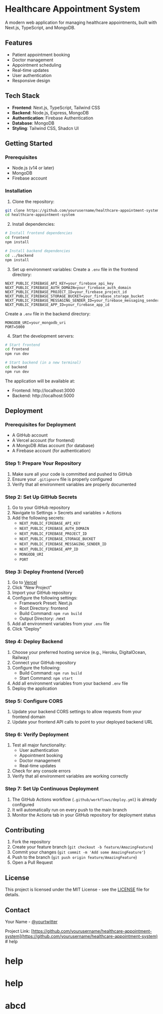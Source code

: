 # Healthcare Appointment System

A modern web application for managing healthcare appointments, built with Next.js, TypeScript, and MongoDB.

## Features

- Patient appointment booking
- Doctor management
- Appointment scheduling
- Real-time updates
- User authentication
- Responsive design

## Tech Stack

- **Frontend**: Next.js, TypeScript, Tailwind CSS
- **Backend**: Node.js, Express, MongoDB
- **Authentication**: Firebase Authentication
- **Database**: MongoDB
- **Styling**: Tailwind CSS, Shadcn UI

## Getting Started

### Prerequisites

- Node.js (v14 or later)
- MongoDB
- Firebase account

### Installation

1. Clone the repository:
```bash
git clone https://github.com/yourusername/healthcare-appointment-system.git
cd healthcare-appointment-system
```

2. Install dependencies:
```bash
# Install frontend dependencies
cd frontend
npm install

# Install backend dependencies
cd ../backend
npm install
```

3. Set up environment variables:
Create a `.env` file in the frontend directory:
```env
NEXT_PUBLIC_FIREBASE_API_KEY=your_firebase_api_key
NEXT_PUBLIC_FIREBASE_AUTH_DOMAIN=your_firebase_auth_domain
NEXT_PUBLIC_FIREBASE_PROJECT_ID=your_firebase_project_id
NEXT_PUBLIC_FIREBASE_STORAGE_BUCKET=your_firebase_storage_bucket
NEXT_PUBLIC_FIREBASE_MESSAGING_SENDER_ID=your_firebase_messaging_sender_id
NEXT_PUBLIC_FIREBASE_APP_ID=your_firebase_app_id
```

Create a `.env` file in the backend directory:
```env
MONGODB_URI=your_mongodb_uri
PORT=5000
```

4. Start the development servers:
```bash
# Start frontend
cd frontend
npm run dev

# Start backend (in a new terminal)
cd backend
npm run dev
```

The application will be available at:
- Frontend: http://localhost:3000
- Backend: http://localhost:5000

## Deployment

### Prerequisites for Deployment
- A GitHub account
- A Vercel account (for frontend)
- A MongoDB Atlas account (for database)
- A Firebase account (for authentication)

### Step 1: Prepare Your Repository
1. Make sure all your code is committed and pushed to GitHub
2. Ensure your `.gitignore` file is properly configured
3. Verify that all environment variables are properly documented

### Step 2: Set Up GitHub Secrets
1. Go to your GitHub repository
2. Navigate to Settings > Secrets and variables > Actions
3. Add the following secrets:
   - `NEXT_PUBLIC_FIREBASE_API_KEY`
   - `NEXT_PUBLIC_FIREBASE_AUTH_DOMAIN`
   - `NEXT_PUBLIC_FIREBASE_PROJECT_ID`
   - `NEXT_PUBLIC_FIREBASE_STORAGE_BUCKET`
   - `NEXT_PUBLIC_FIREBASE_MESSAGING_SENDER_ID`
   - `NEXT_PUBLIC_FIREBASE_APP_ID`
   - `MONGODB_URI`
   - `PORT`

### Step 3: Deploy Frontend (Vercel)
1. Go to [Vercel](https://vercel.com)
2. Click "New Project"
3. Import your GitHub repository
4. Configure the following settings:
   - Framework Preset: Next.js
   - Root Directory: frontend
   - Build Command: `npm run build`
   - Output Directory: .next
5. Add all environment variables from your `.env` file
6. Click "Deploy"

### Step 4: Deploy Backend
1. Choose your preferred hosting service (e.g., Heroku, DigitalOcean, Railway)
2. Connect your GitHub repository
3. Configure the following:
   - Build Command: `npm run build`
   - Start Command: `npm start`
4. Add all environment variables from your backend `.env` file
5. Deploy the application

### Step 5: Configure CORS
1. Update your backend CORS settings to allow requests from your frontend domain
2. Update your frontend API calls to point to your deployed backend URL

### Step 6: Verify Deployment
1. Test all major functionality:
   - User authentication
   - Appointment booking
   - Doctor management
   - Real-time updates
2. Check for any console errors
3. Verify that all environment variables are working correctly

### Step 7: Set Up Continuous Deployment
1. The GitHub Actions workflow (`.github/workflows/deploy.yml`) is already configured
2. It will automatically run on every push to the main branch
3. Monitor the Actions tab in your GitHub repository for deployment status

## Contributing

1. Fork the repository
2. Create your feature branch (`git checkout -b feature/AmazingFeature`)
3. Commit your changes (`git commit -m 'Add some AmazingFeature'`)
4. Push to the branch (`git push origin feature/AmazingFeature`)
5. Open a Pull Request

## License

This project is licensed under the MIT License - see the [LICENSE](LICENSE) file for details.

## Contact

Your Name - [@yourtwitter](https://twitter.com/yourtwitter)

Project Link: [https://github.com/yourusername/healthcare-appointment-system](https://github.com/yourusername/healthcare-appointment-system) # help
# help
# help
# abcd

